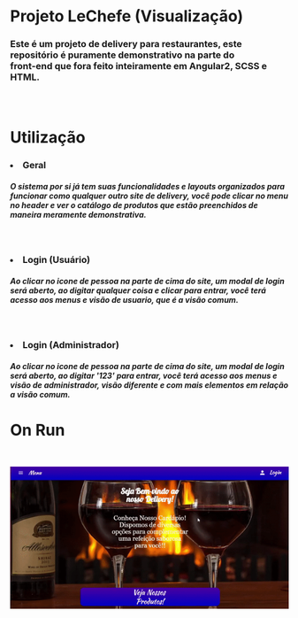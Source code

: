 # Projeto LeChefe (Visualização)
<h3>Este é um projeto de delivery para restaurantes, este repositório é puramente demonstrativo na parte do <br>
front-end que fora feito inteiramente em Angular2, SCSS e HTML.<h3>

<br>


# Utilização
<h3><li> Geral </li></h3>
<h5> O sistema por si já tem suas funcionalidades e layouts organizados para funcionar como qualquer outro site de delivery,
você pode clicar no menu no header e ver o catálogo de produtos que estão preenchidos de maneira meramente demonstrativa. </h5>
<br>
<h3><li> Login (Usuário) </li></h3>
<h5> Ao clicar no icone de pessoa na parte de cima do site, um modal de login será aberto,
ao digitar qualquer coisa e clicar para entrar, você terá acesso aos menus e visão de usuario, que é a visão comum. </h5>
<br>
<h3><li> Login (Administrador) </li></h3>
<h5> Ao clicar no icone de pessoa na parte de cima do site, um modal de login será aberto,
ao digitar '123' para entrar, você terá acesso aos menus e visão de administrador, visão diferente e com mais elementos em relação a visão comum. </h5>


# On Run
<br>

![](funcionamento-login.gif)

